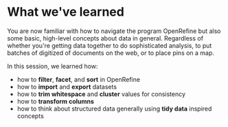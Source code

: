
# What we've learned

You are now familiar with how to navigate the program OpenRefine but also some basic, high-level concepts about data in general. Regardless of whether you're getting data together to do sophisticated analysis, to put batches of digitized of documents on the web, or to place pins on a map.

In this session, we learned how:

- how to **filter**, **facet**, and **sort** in OpenRefine
- how to **import** and **export** datasets
- how to **trim whitespace** and **cluster** values for consistency
- how to **transform columns** 
- how to think about structured data generally using **tidy data** inspired concepts
